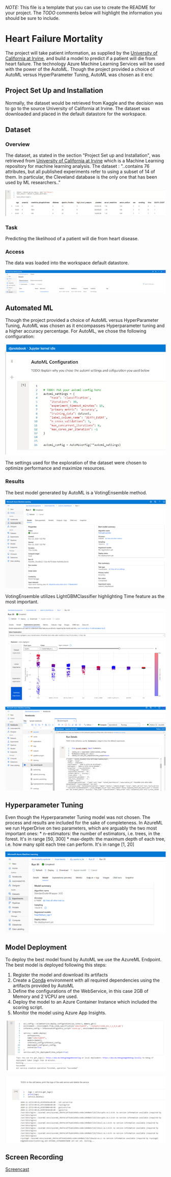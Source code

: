 *NOTE:* This file is a template that you can use to create the README for your project. The *TODO* comments below will highlight the information you should be sure to include.

# Heart Failure Mortality

The project will take patient information, as supplied by the <a href="https://archive.ics.uci.edu/ml/index.php" target="_blank">University of California at Irvine</a>, and build a model to predict if a patient will die from heart failure. The technology Azure Machine Learning Services will be used with the power of the AutoML. Though the project provided a choice of AutoML versus HyperParameter Tuning, AutoML was chosen as it enc

## Project Set Up and Installation
Normally, the dataset would be retrieved from Kaggle and the decision was to go to the source University of California at Irvine. The dataset was downloaded and placed in the default datastore for the workspace. 

## Dataset

### Overview
The dataset, as stated in the section "Project Set up and Installation", was retrieved from <a href="https://archive.ics.uci.edu/ml/index.php" target="_blank">University of California at Irvine</a> which is a Machine Learning repository for machine learning analysis. The dataset :
"..contains 76 attributes, but all published experiments refer to using a subset of 14 of them. In particular, the Cleveland database is the only one that has been used by ML researchers.." 

![](images/Dataset_sample.png)

### Task
Predicting the likelihood of a patient will die from heart disease. 

### Access
The data was loaded into the workspace default datastore.

![](images/DataSet_location.png)

## Automated ML
Though the project provided a choice of AutoML versus HyperParameter Tuning, AutoML was chosen as it encompasses Hyperparameter tuning and a higher accuracy percentage. For AutoML, we chose the following configuration:

![](images/AutoMLConfiguration.png)

The settings used for the exploration of the dataset were chosen to optimize performance and maximize resources.

### Results
The best model generated by AutoML is a VotingEnsemble method.

![](images/AutoML_best_model_with_runid.png)

VotingEnsemble utilizes LightGBMClassifier highlighting Time feature as the most important.

![](images/AutoML_Model_Explanation.png)


![](images/AutoML_RunDetails_Widget.png)

## Hyperparameter Tuning
 Even though the Hyperparameter Tuning model was not chosen. The process and results are included for the sake of completeness. In AzureML we run HyperDrive on two parameters, which are arguably the two most important ones: * n-estimators: the number of estimators, i.e. trees, in the forest. It's in range [50, 300] * max-depth: the maximum depth of each tree, i.e. how many split each tree can perform. It's in range [1, 20]
 
  ![](images/HD_Best_Model_Metrics.png)

## Model Deployment

To deploy the best model found by AutoML we use the AzureML Endpoint. The best model is deployed following this steps:

1. Register the model and download its artifacts
2. Create a <a href="https://www.anaconda.com/" target="_blank">Conda</a> environment with all required dependencies using the artifacts provided by AutoML
3. Define the configurations of the WebService, in this case 2GB of Memory and 2 VCPU are used.
4. Deploy the model to an Azure Container Instance which included the scoring script.
5. Monitor the model using Azure App Insights.


![](images/BestModel_Deployment_1png.png)

![](images/Best_Model_Logspng.png)


## Screen Recording
<a href="https://youtu.be/BrZcG7U3kW4" target="_blank">Screencast</a>


